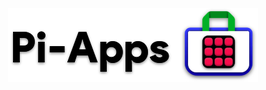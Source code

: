 <p align="center"><img src="https://github.com/Botspot/pi-apps/blob/master/icons/proglogo.png?raw=true" alt="Pi-Apps logo"></p>
